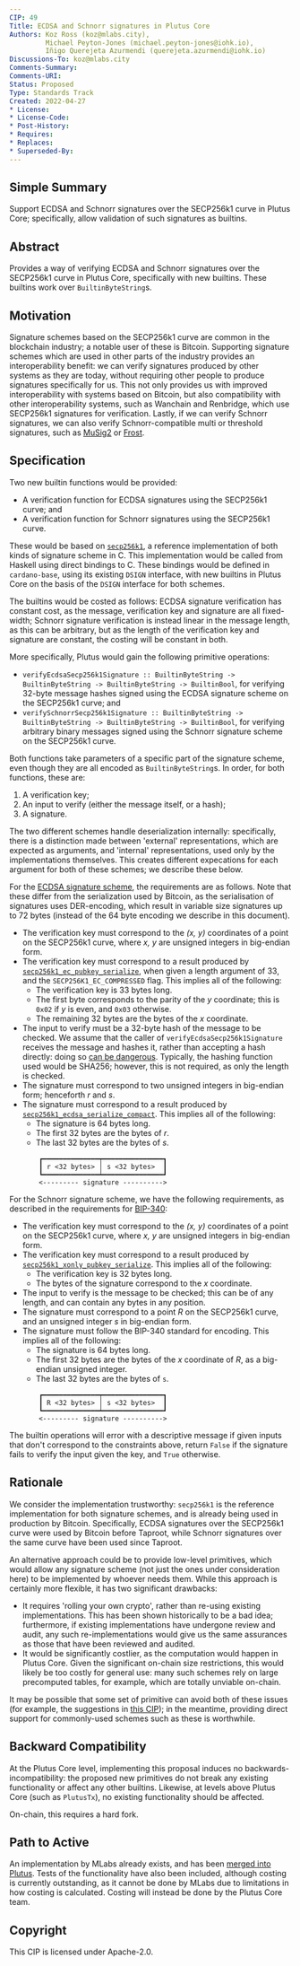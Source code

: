 ```yaml
---
CIP: 49 
Title: ECDSA and Schnorr signatures in Plutus Core  
Authors: Koz Ross (koz@mlabs.city), 
         Michael Peyton-Jones (michael.peyton-jones@iohk.io), 
         Iñigo Querejeta Azurmendi (querejeta.azurmendi@iohk.io)
Discussions-To: koz@mlabs.city
Comments-Summary: 
Comments-URI:  
Status: Proposed
Type: Standards Track
Created: 2022-04-27  
* License: 
* License-Code:
* Post-History:
* Requires:
* Replaces:
* Superseded-By:
---
```

## Simple Summary

Support ECDSA and Schnorr signatures over the SECP256k1 curve in Plutus Core; 
specifically, allow validation of such signatures as builtins.

## Abstract

Provides a way of verifying ECDSA and Schnorr signatures over the SECP256k1
curve in Plutus Core, specifically with new builtins. These builtins work over
``BuiltinByteString``s.

## Motivation

Signature schemes based on the SECP256k1 curve are common in the blockchain
industry; a notable user of these is Bitcoin. Supporting signature schemes which
are used in other parts of the industry provides an interoperability benefit: we
can verify signatures produced by other systems as they are today, without
requiring other people to produce signatures specifically for us. This not only
provides us with improved interoperability with systems based on Bitcoin, but
also compatibility with other interoperability systems, such as Wanchain and
Renbridge, which use SECP256k1 signatures for verification. Lastly, if we can
verify Schnorr signatures, we can also verify Schnorr-compatible multi or
threshold signatures, such as [MuSig2](https://eprint.iacr.org/2020/1261.pdf) or
[Frost](https://eprint.iacr.org/2020/852).

## Specification

Two new builtin functions would be provided:

* A verification function for ECDSA signatures using the SECP256k1 curve; and
* A verification function for Schnorr signatures using the SECP256k1 curve.

These would be based on [`secp256k1`](https://github.com/bitcoin-core/secp256k1), 
a reference implementation of both kinds of signature scheme in C. This 
implementation would be called from Haskell using direct bindings to C. These
bindings would be defined in `cardano-base`, using its existing `DSIGN`
interface, with new builtins in Plutus Core on the basis of the `DSIGN`
interface for both schemes.

The builtins would be costed as follows: ECDSA signature verification has
constant cost, as the message, verification key and signature are all
fixed-width; Schnorr signature verification is instead linear in the message
length, as this can be arbitrary, but as the length of the verification key and
signature are constant, the costing will be constant in both.

More specifically, Plutus would gain the following primitive operations:

* `verifyEcdsaSecp256k1Signature :: BuiltinByteString -> BuiltinByteString ->
  BuiltinByteString -> BuiltinBool`, for verifying 32-byte message hashes signed 
  using the ECDSA signature scheme on the SECP256k1 curve; and
* `verifySchnorrSecp256k1Signature :: BuiltinByteString -> BuiltinByteString
  -> BuiltinByteString -> BuiltinBool`, for verifying arbitrary binary messages 
  signed using the Schnorr signature scheme on the SECP256k1 curve.

Both functions take parameters of a specific part of the signature scheme, even
though they are all encoded as `BuiltinByteString`s. In order, for both
functions, these are:

1. A verification key;
2. An input to verify (either the message itself, or a hash);
3. A signature.

The two different schemes handle deserialization internally: specifically, there
is a distinction made between 'external' representations, which are expected as
arguments, and 'internal' representations, used only by the implementations
themselves. This creates different expecations for each argument for both of
these schemes; we describe these below.

For the [ECDSA signature
scheme](https://en.bitcoin.it/wiki/Elliptic_Curve_Digital_Signature_Algorithm),
the requirements are as follows. Note that these differ from the serialization
used by Bitcoin, as the serialisation of signatures uses DER-encoding, which 
result in variable size signatures up to 72 bytes (instead of the 64 byte encoding
we describe in this document).

* The verification key must correspond to the _(x, y)_ coordinates of a point 
  on the SECP256k1 curve, where _x, y_ are unsigned integers in big-endian form.
* The verification key must correspond to a result produced by
  [``secp256k1_ec_pubkey_serialize``](https://github.com/bitcoin-core/secp256k1/blob/master/include/secp256k1.h#L394), 
  when given a length argument of 33, and the ``SECP256K1_EC_COMPRESSED`` flag.
  This implies all of the following:
    * The verification key is 33 bytes long.
    * The first byte corresponds to the parity of the _y_ coordinate; this is
      `0x02` if _y_ is even, and `0x03` otherwise.
    * The remaining 32 bytes are the bytes of the _x_ coordinate.
* The input to verify must be a 32-byte hash of the message to be checked. We 
  assume that the caller of `verifyEcdsaSecp256k1Signature` receives the 
  message and hashes it, rather than accepting a hash directly: doing so 
  [can be dangerous](https://bitcoin.stackexchange.com/a/81116/35586).
  Typically, the hashing function used would be SHA256; however, this is not
  required, as only the length is checked.
* The signature must correspond to two unsigned integers in big-endian form;
  henceforth _r_ and _s_.
* The signature must correspond to a result produced by
  [``secp256k1_ecdsa_serialize_compact``](https://github.com/bitcoin-core/secp256k1/blob/master/include/secp256k1.h#L487).
  This implies all of the following:
    * The signature is 64 bytes long.
    * The first 32 bytes are the bytes of _r_.
    * The last 32 bytes are the bytes of _s_.
  ``` 
      ┏━━━━━━━━━━━━━━┯━━━━━━━━━━━━━━━┓
      ┃ r <32 bytes> │ s <32 bytes>  ┃
      ┗━━━━━━━━━━━━━━┷━━━━━━━━━━━━━━━┛
      <--------- signature ---------->
  ```
For the Schnorr signature scheme, we have the following requirements, as
described in the requirements for [BIP-340](https://github.com/bitcoin/bips/blob/master/bip-0340.mediawiki):

* The verification key must correspond to the _(x, y)_ coordinates of a point 
  on the SECP256k1 curve, where _x, y_ are unsigned integers in big-endian form.
* The verification key must correspond to a result produced by 
  [``secp256k1_xonly_pubkey_serialize``](https://github.com/bitcoin-core/secp256k1/blob/master/include/secp256k1_extrakeys.h#L61).
  This implies all of the following:
    * The verification key is 32 bytes long.
    * The bytes of the signature correspond to the _x_ coordinate.
* The input to verify is the message to be checked; this can be of any length,
  and can contain any bytes in any position.
* The signature must correspond to a point _R_ on the SECP256k1 curve, and an
  unsigned integer _s_ in big-endian form.
* The signature must follow the BIP-340 standard for encoding. This implies all
  of the following:
    * The signature is 64 bytes long.
    * The first 32 bytes are the bytes of the _x_ coordinate of _R_, as a 
      big-endian unsigned integer.
    * The last 32 bytes are the bytes of `s`.
  ``` 
      ┏━━━━━━━━━━━━━━┯━━━━━━━━━━━━━━━┓
      ┃ R <32 bytes> │ s <32 bytes>  ┃
      ┗━━━━━━━━━━━━━━┷━━━━━━━━━━━━━━━┛
      <--------- signature ---------->
  ```

The builtin operations will error with a descriptive message if given inputs
that don't correspond to the constraints above, return `False` if the signature
fails to verify the input given the key, and `True` otherwise.

## Rationale

We consider the implementation trustworthy: `secp256k1` is the reference
implementation for both signature schemes, and is already being used in
production by Bitcoin. Specifically, ECDSA signatures over the SECP256k1 curve
were used by Bitcoin before Taproot, while Schnorr signatures over the same
curve have been used since Taproot.

An alternative approach could be to provide low-level primitives, which would
allow any signature scheme (not just the ones under consideration here) to be
implemented by whoever needs them. While this approach is certainly more
flexible, it has two significant drawbacks:

* It requires 'rolling your own crypto', rather than re-using existing
  implementations. This has been shown historically to be a bad idea;
  furthermore, if existing implementations have undergone review and audit, any
  such re-implementations would give us the same assurances as those that have
  been reviewed and audited.
* It would be significantly costlier, as the computation would happen in Plutus
  Core. Given the significant on-chain size restrictions, this would likely be
  too costly for general use: many such schemes rely on large precomputed
  tables, for example, which are totally unviable on-chain.

It may be possible that some set of primitive can avoid both of these issues
(for example, the suggestions in [this
CIP](https://github.com/cardano-foundation/CIPs/pull/220)); in the meantime,
providing direct support for commonly-used schemes such as these is worthwhile.

## Backward Compatibility

At the Plutus Core level, implementing this proposal induces no
backwards-incompatibility: the proposed new primitives do not break any existing
functionality or affect any other builtins. Likewise, at levels above Plutus
Core (such as `PlutusTx`), no existing functionality should be affected.

On-chain, this requires a hard fork.

## Path to Active

An implementation by MLabs already exists, and has been [merged into
Plutus](https://github.com/input-output-hk/plutus/pull/4368). Tests of the
functionality have also been included, although costing is currently
outstanding, as it cannot be done by MLabs due to limitations in how costing is
calculated. Costing will instead be done by the Plutus Core team.

## Copyright

This CIP is licensed under Apache-2.0.
